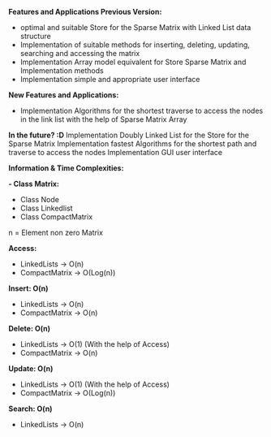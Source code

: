 **Features and Applications Previous Version:**
   - optimal and suitable Store for the Sparse Matrix with Linked List data structure
   - Implementation of suitable methods for inserting, deleting, updating, searching and accessing the matrix
   - Implementation Array model equivalent for Store Sparse Matrix and Implementation methods
   - Implementation simple and appropriate user interface

**New Features and Applications:** 
   - Implementation Algorithms for the shortest traverse to access the nodes in the link list with the help of Sparse Matrix Array

**In the future? :D**
Implementation Doubly Linked List for the Store for the Sparse Matrix
Implementation fastest Algorithms for the shortest path and traverse to access the nodes 
Implementation GUI user interface

**Information & Time Complexities:**

**- Class Matrix:**
   - Class Node
   - Class Linkedlist
   - Class CompactMatrix


n = Element non zero Matrix


**Access:**
  - LinkedLists -> O(n)
  - CompactMatrix -> O(Log(n))


**Insert: O(n)**
   - LinkedLists -> O(n)
   - CompactMatrix -> O(n)


**Delete: O(n)**
   - LinkedLists -> O(1) (With the help of Access)
   - CompactMatrix -> O(n)


**Update: O(n)**
   - LinkedLists -> O(1)  (With the help of Access)
   - CompactMatrix -> O(Log(n))


**Search: O(n)**
   - LinkedLists -> O(n)

